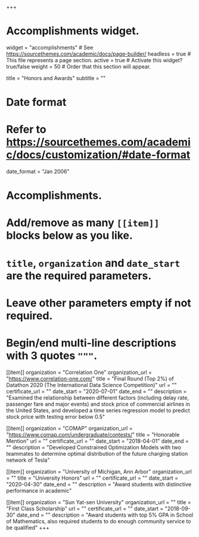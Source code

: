 +++
# Accomplishments widget.
widget = "accomplishments"  # See https://sourcethemes.com/academic/docs/page-builder/
headless = true  # This file represents a page section.
active = true  # Activate this widget? true/false
weight = 50  # Order that this section will appear.

title = "Honors and Awards"
subtitle = ""

# Date format
#   Refer to https://sourcethemes.com/academic/docs/customization/#date-format
date_format = "Jan 2006"

# Accomplishments.
#   Add/remove as many `[[item]]` blocks below as you like.
#   `title`, `organization` and `date_start` are the required parameters.
#   Leave other parameters empty if not required.
#   Begin/end multi-line descriptions with 3 quotes `"""`.

[[item]]
  organization = "Correlation One"
  organization_url = "https://www.correlation-one.com/"
  title = "Final Round (Top 2%) of Datathon 2020 (The International Data Science Competition)"
  url = ""
  certificate_url = ""
  date_start = "2020-07-01"
  date_end = ""
  description = "Examined the relationship between different factors (including delay rate, passenger fare and major events) and stock price of commercial airlines in the United States, and developed a time series regression model to predict stock price with testing error below 0.5"

[[item]]
  organization = "COMAP"
  organization_url = "https://www.comap.com/undergraduate/contests/"
  title = "Honorable Mention"
  url = ""
  certificate_url = ""
  date_start = "2018-04-01"
  date_end = ""
  description = "Developed Constrained Optimization Models with two teammates to determine optimal distribution of the future charging station network of Tesla"
  
[[item]]
  organization = "University of Michigan, Ann Arbor"
  organization_url = ""
  title = "University Honors"
  url = ""
  certificate_url = ""
  date_start = "2020-04-30"
  date_end = ""
  description = "Award students with distinctive performance in academic"
  
[[item]]
  organization = "Sun Yat-sen University"
  organization_url = ""
  title = "First Class Scholarship"
  url = ""
  certificate_url = ""
  date_start = "2018-09-30"
  date_end = ""
  description = "Award students with top 5% GPA in School of Mathematics, also required students to do enough community service to be qualified"
+++
